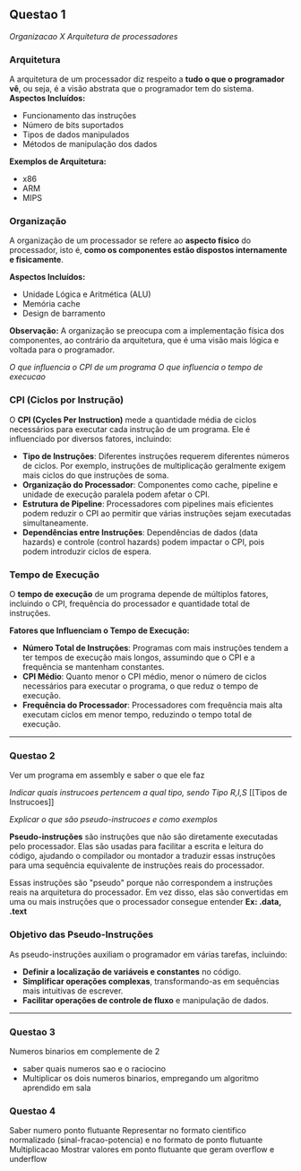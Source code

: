 ## Questao 1
*Organizacao X Arquitetura de processadores*

### Arquitetura
A arquitetura de um processador diz respeito a **tudo o que o programador vê**, ou seja, é a visão abstrata que o programador tem do sistema. 
**Aspectos Incluídos:**
- Funcionamento das instruções
- Número de bits suportados
- Tipos de dados manipulados
- Métodos de manipulação dos dados

**Exemplos de Arquitetura:**
- x86
- ARM
- MIPS

### Organização
A organização de um processador se refere ao **aspecto físico** do processador, isto é, **como os componentes estão dispostos internamente e fisicamente**. 

**Aspectos Incluídos:**
- Unidade Lógica e Aritmética (ALU)
- Memória cache
- Design de barramento

**Observação:** A organização se preocupa com a implementação física dos componentes, ao contrário da arquitetura, que é uma visão mais lógica e voltada para o programador.


*O que influencia o CPI de um programa*
*O que influencia o tempo de execucao* 
### CPI (Ciclos por Instrução)
O **CPI (Cycles Per Instruction)** mede a quantidade média de ciclos necessários para executar cada instrução de um programa. Ele é influenciado por diversos fatores, incluindo:

- **Tipo de Instruções**: Diferentes instruções requerem diferentes números de ciclos. Por exemplo, instruções de multiplicação geralmente exigem mais ciclos do que instruções de soma.
- **Organização do Processador**: Componentes como cache, pipeline e unidade de execução paralela podem afetar o CPI. 
- **Estrutura de Pipeline**: Processadores com pipelines mais eficientes podem reduzir o CPI ao permitir que várias instruções sejam executadas simultaneamente.
- **Dependências entre Instruções**: Dependências de dados (data hazards) e controle (control hazards) podem impactar o CPI, pois podem introduzir ciclos de espera.

### Tempo de Execução
O **tempo de execução** de um programa depende de múltiplos fatores, incluindo o CPI, frequência do processador e quantidade total de instruções. 

**Fatores que Influenciam o Tempo de Execução:**
- **Número Total de Instruções**: Programas com mais instruções tendem a ter tempos de execução mais longos, assumindo que o CPI e a frequência se mantenham constantes.
- **CPI Médio**: Quanto menor o CPI médio, menor o número de ciclos necessários para executar o programa, o que reduz o tempo de execução.
- **Frequência do Processador**: Processadores com frequência mais alta executam ciclos em menor tempo, reduzindo o tempo total de execução.
---



### Questao 2
Ver um programa em assembly e saber o que ele faz

*Indicar quais instrucoes pertencem a qual tipo, sendo Tipo R,I,S*
[[Tipos de Instrucoes]]


*Explicar o que são pseudo-instrucoes e como exemplos*

**Pseudo-instruções** são instruções que não são diretamente executadas pelo processador. Elas são usadas para facilitar a escrita e leitura do código, ajudando o compilador ou montador a traduzir essas instruções para uma sequência equivalente de instruções reais do processador. 

Essas instruções são "pseudo" porque não correspondem a instruções reais na arquitetura do processador. Em vez disso, elas são convertidas em uma ou mais instruções que o processador consegue entender
**Ex: .data, .text**
### Objetivo das Pseudo-Instruções
As pseudo-instruções auxiliam o programador em várias tarefas, incluindo:

- **Definir a localização de variáveis e constantes** no código.
- **Simplificar operações complexas**, transformando-as em sequências mais intuitivas de escrever.
- **Facilitar operações de controle de fluxo** e manipulação de dados.



---
### Questao 3
Numeros binarios em complemente de 2
 - saber quais numeros sao e o raciocino
 - Multiplicar os dois numeros binarios, empregando um algoritmo aprendido em sala

### Questao 4
Saber numero ponto flutuante
Representar no formato cientifico normalizado (sinal-fracao-potencia) e no formato de ponto flutuante
Multiplicacao
Mostrar valores em ponto flutuante que geram overflow e underflow
